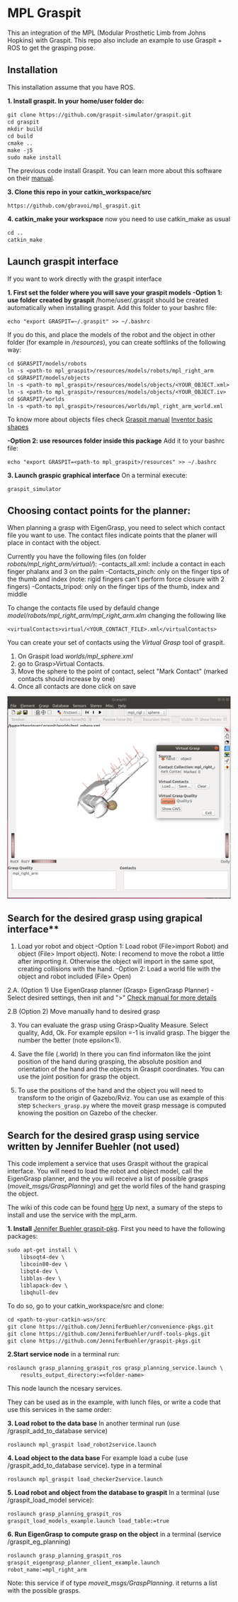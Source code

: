 # MPL Graspit
This an integration of the MPL (Modular Prosthetic Limb from Johns Hopkins) with Graspit.
This repo also include an example to use Graspit + ROS to get the grasping pose.


## Installation
This installation assume that you have ROS.

**1. Install graspit. In your home/user folder do:**
```
git clone https://github.com/graspit-simulator/graspit.git
cd graspit
mkdir build
cd build
cmake ..
make -j5
sudo make install
```

The previous code install Graspit. You can learn more about this software on their [manual](https://graspit-simulator.github.io/build/html/getting_started.html).


**3. Clone this repo in your catkin_workspace/src**
```
https://github.com/gbravoi/mpl_graspit.git
```

**4. catkin_make your workspace**
now you need to use catkin_make as usual
```
cd ..
catkin_make
```

## Launch graspit interface
If you want to work directly with the graspit interface

**1. First set the folder where you will save your graspit models**
**-Option 1: use folder created by graspit**
/home/user/.graspit  should be created automatically when installing graspit.
Add this folder to your bashrc  file:
```
echo "export GRASPIT=~/.graspit" >> ~/.bashrc    
```

If you do this, and place the models of the robot and the object in other folder (for example in *<path-to mpl_graspit>/resources*), you can create softlinks of the following way:

```
cd $GRASPIT/models/robots
ln -s <path-to mpl_graspit>/resources/models/robots/mpl_right_arm
cd $GRASPIT/models/objects
ln -s <path-to mpl_graspit>/resources/models/objects/<YOUR_OBJECT.xml>
ln -s <path-to mpl_graspit>/resources/models/objects/<YOUR_OBJECT.iv>
cd $GRASPIT/worlds
ln -s <path-to mpl_graspit>/resources/worlds/mpl_right_arm_world.xml
```

To know more about objects files check [Graspit manual](https://graspit-simulator.github.io/build/html/data_files_bodies.html)
[Inventor basic shapes](http://web.mit.edu/ivlib/www/iv/shapes.html)

**-Option 2: use resources folder inside this package**
Add it to your bashrc  file:
```
echo "export GRASPIT=<path-to mpl_graspit>/resources" >> ~/.bashrc    
```


**3. Launch graspic graphical interface**
On a terminal execute:
```
graspit_simulator
```



## Choosing contact points for the planner:
When planning a grasp with EigenGrasp, you need to select which contact file you want to use. 
The contact files indicate points that the planer will place in contact with the object.

Currently you have the following files (on folder *robots/mpl_right_arm/virtual/*):
-contacts_all.xml: include a contact in each finger phalanx and 3 on the palm
-Contacts_pinch: only on the finger tips of the thumb and index (note: rigid fingers can't perform force closure with 2 fingers)
-Contacts_tripod: only on the finger tips of the thumb, index and middle

To change the contacts file used by defauld change *model/robots/mpl_right_arm/mpl_right_arm.xlm* changing the following like
```
<virtualContacts>virtual/<YOUR_CONTACT_FILE>.xml</virtualContacts>
```


You can create your set of contacts using the *Virtual Grasp* tool of graspit.
1. On Graspit load *worlds/mpl_sphere.xml*
2. go to Grasp>Virtual Contacts.
3. Move the sphere to the point of contact, select "Mark Contact" (marked contacts should increase by one)
4. Once all contacts are done click on save

![Alt text](readme_img/create_contacts.png?raw=true "Create Hand contacts")


## Search for the desired grasp using grapical interface**
1.  Load yor robot and object
    -Option 1: Load robot (File>import Robot) and object (File> Import object). Note: I recomend to move the robot a little after importing it. Otherwise the object will import in the same spot, creating collisions with the hand.
    -Option 2: Load a world file with the object and robot included (File> Open)
    
2.A. (Option 1) Use EigenGrasp planner (Grasp> EigenGrasp Planner)
    - Select desired settings, then init and ">" [Check manual for more details](https://graspit-simulator.github.io/build/html/grasp_planning_eg.html)

2.B (Option 2) Move manually hand to desired grasp

3. You can evaluate the grasp using Grasp>Quality Measure. Select quality, Add, Ok. For example epsilon =-1 is invalid grasp. The bigger the number the better (note epsilon<1).

4. Save the file (.world) In there you can find informaton like the joint position of the hand during grasping, the absolute position and orientation of the hand and the objects in  Graspit coordinates. You can use the joint position for grasp the object. 

5. To use the positions of the hand and the object you will need to transform to the origin of Gazebo/Rviz. You can use as example of this step `$checkers_grasp.py` where the moveit grasp message is computed knowing the position on Gazebo of the checker.

## Search for the desired grasp using service written by Jennifer Buehler (not used)
This code implement a service that uses Graspit without the grapical interface. You will need to load the robot and object model, call the EigenGrasp planner, and the you will receive a list of possible grasps (*moveit_msgs/GraspPlanning*) and get the world files of the hand grasping the object.

The wiki of this code can be found [here](https://github.com/JenniferBuehler/graspit-pkgs/wiki/grasp_planning_graspit_ros)
Up next, a sumary of the steps to install and use the service with the mpl_arm.

**1. Install** [Jennifer Buehler graspit-pkg](https://github.com/JenniferBuehler/graspit-pkgs/wiki/Installation). 
First you need to have the following packages:
```
sudo apt-get install \
    libsoqt4-dev \
    libcoin80-dev \
    libqt4-dev \
    libblas-dev \
    liblapack-dev \
    libqhull-dev
```

To do so, go to your catkin_workspace/src and clone:
```
cd <path-to-your-catkin-ws>/src
git clone https://github.com/JenniferBuehler/convenience-pkgs.git
git clone https://github.com/JenniferBuehler/urdf-tools-pkgs.git
git clone https://github.com/JenniferBuehler/graspit-pkgs.git
```


**2.Start service node**
in a terminal run:
```
roslaunch grasp_planning_graspit_ros grasp_planning_service.launch \
    results_output_directory:=<folder-name>
```
This node launch the ncesary services. 

They can be used as in the example, with lunch files, or write a code that use this services in the same order:

**3. Load robot to the data base**
In another terminal run (use /graspit_add_to_database service)
```
roslaunch mpl_graspit load_robot2service.launch
```

**4. Load object to the data base**
For example load a cube (use /graspit_add_to_database service). type in a terminal
```
roslaunch mpl_graspit load_checker2service.launch
```

**5. Load robot and object from the database to graspit**
In a terminal (use /graspit_load_model service):
```
roslaunch grasp_planning_graspit_ros graspit_load_models_example.launch load_table:=true
```

**6. Run EigenGrasp to compute grasp on the object**
in a terminal (service /graspit_eg_planning)
```
roslaunch grasp_planning_graspit_ros graspit_eigengrasp_planner_client_example.launch robot_name:=mpl_right_arm
```

Note: this service if of type *moveit_msgs/GraspPlanning*. it returns a list with the possible grasps.
